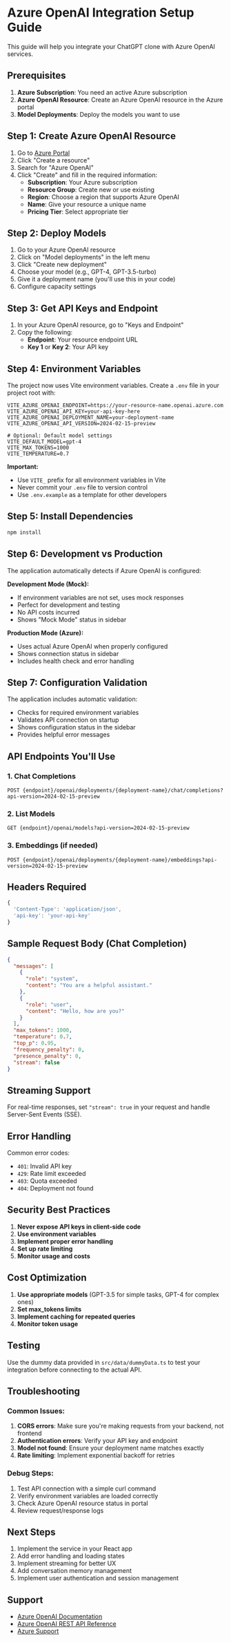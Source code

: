 # Azure OpenAI Integration Setup Guide

This guide will help you integrate your ChatGPT clone with Azure OpenAI services.

## Prerequisites

1. **Azure Subscription**: You need an active Azure subscription
2. **Azure OpenAI Resource**: Create an Azure OpenAI resource in the Azure portal
3. **Model Deployments**: Deploy the models you want to use

## Step 1: Create Azure OpenAI Resource

1. Go to [Azure Portal](https://portal.azure.com)
2. Click "Create a resource"
3. Search for "Azure OpenAI"
4. Click "Create" and fill in the required information:
   - **Subscription**: Your Azure subscription
   - **Resource Group**: Create new or use existing
   - **Region**: Choose a region that supports Azure OpenAI
   - **Name**: Give your resource a unique name
   - **Pricing Tier**: Select appropriate tier

## Step 2: Deploy Models

1. Go to your Azure OpenAI resource
2. Click on "Model deployments" in the left menu
3. Click "Create new deployment"
4. Choose your model (e.g., GPT-4, GPT-3.5-turbo)
5. Give it a deployment name (you'll use this in your code)
6. Configure capacity settings

## Step 3: Get API Keys and Endpoint

1. In your Azure OpenAI resource, go to "Keys and Endpoint"
2. Copy the following:
   - **Endpoint**: Your resource endpoint URL
   - **Key 1** or **Key 2**: Your API key

## Step 4: Environment Variables

The project now uses Vite environment variables. Create a `.env` file in your project root with:

```env
VITE_AZURE_OPENAI_ENDPOINT=https://your-resource-name.openai.azure.com
VITE_AZURE_OPENAI_API_KEY=your-api-key-here
VITE_AZURE_OPENAI_DEPLOYMENT_NAME=your-deployment-name
VITE_AZURE_OPENAI_API_VERSION=2024-02-15-preview

# Optional: Default model settings
VITE_DEFAULT_MODEL=gpt-4
VITE_MAX_TOKENS=1000
VITE_TEMPERATURE=0.7
```

**Important:** 
- Use `VITE_` prefix for all environment variables in Vite
- Never commit your `.env` file to version control
- Use `.env.example` as a template for other developers

## Step 5: Install Dependencies

```bash
npm install
```

## Step 6: Development vs Production

The application automatically detects if Azure OpenAI is configured:

**Development Mode (Mock):**
- If environment variables are not set, uses mock responses
- Perfect for development and testing
- No API costs incurred
- Shows "Mock Mode" status in sidebar

**Production Mode (Azure):**
- Uses actual Azure OpenAI when properly configured
- Shows connection status in sidebar
- Includes health check and error handling

## Step 7: Configuration Validation

The application includes automatic validation:
- Checks for required environment variables
- Validates API connection on startup
- Shows configuration status in the sidebar
- Provides helpful error messages

## API Endpoints You'll Use

### 1. Chat Completions
```
POST {endpoint}/openai/deployments/{deployment-name}/chat/completions?api-version=2024-02-15-preview
```

### 2. List Models
```
GET {endpoint}/openai/models?api-version=2024-02-15-preview
```

### 3. Embeddings (if needed)
```
POST {endpoint}/openai/deployments/{deployment-name}/embeddings?api-version=2024-02-15-preview
```

## Headers Required

```javascript
{
  'Content-Type': 'application/json',
  'api-key': 'your-api-key'
}
```

## Sample Request Body (Chat Completion)

```json
{
  "messages": [
    {
      "role": "system",
      "content": "You are a helpful assistant."
    },
    {
      "role": "user",
      "content": "Hello, how are you?"
    }
  ],
  "max_tokens": 1000,
  "temperature": 0.7,
  "top_p": 0.95,
  "frequency_penalty": 0,
  "presence_penalty": 0,
  "stream": false
}
```

## Streaming Support

For real-time responses, set `"stream": true` in your request and handle Server-Sent Events (SSE).

## Error Handling

Common error codes:
- `401`: Invalid API key
- `429`: Rate limit exceeded
- `403`: Quota exceeded
- `404`: Deployment not found

## Security Best Practices

1. **Never expose API keys in client-side code**
2. **Use environment variables**
3. **Implement proper error handling**
4. **Set up rate limiting**
5. **Monitor usage and costs**

## Cost Optimization

1. **Use appropriate models** (GPT-3.5 for simple tasks, GPT-4 for complex ones)
2. **Set max_tokens limits**
3. **Implement caching for repeated queries**
4. **Monitor token usage**

## Testing

Use the dummy data provided in `src/data/dummyData.ts` to test your integration before connecting to the actual API.

## Troubleshooting

### Common Issues:

1. **CORS errors**: Make sure you're making requests from your backend, not frontend
2. **Authentication errors**: Verify your API key and endpoint
3. **Model not found**: Ensure your deployment name matches exactly
4. **Rate limiting**: Implement exponential backoff for retries

### Debug Steps:

1. Test API connection with a simple curl command
2. Verify environment variables are loaded correctly
3. Check Azure OpenAI resource status in portal
4. Review request/response logs

## Next Steps

1. Implement the service in your React app
2. Add error handling and loading states
3. Implement streaming for better UX
4. Add conversation memory management
5. Implement user authentication and session management

## Support

- [Azure OpenAI Documentation](https://docs.microsoft.com/en-us/azure/cognitive-services/openai/)
- [Azure OpenAI REST API Reference](https://docs.microsoft.com/en-us/azure/cognitive-services/openai/reference)
- [Azure Support](https://azure.microsoft.com/en-us/support/)